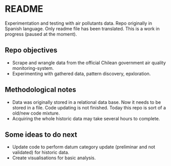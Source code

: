 # README #

Experimentation and testing with air pollutants data.
Repo originally in Spanish language. Only readme file has been translated.
This is a work in progress (paused at the moment).

## Repo objectives

* Scrape and wrangle data from the official Chilean government air quality monitoring-system.
* Experimenting with gathered data, pattern discovery, epxloration.

## Methodological notes

* Data was originally stored in a relational data base. Now it needs to be stored in a file. Code updating is not finished. Today this repo is sort of a old/new code mixture.
* Acquiring the whole historic data may take several hours to complete.

## Some ideas to do next ##

* Update code to perform datum category update (preliminar and not validated) for historic data.
* Create visualisations for basic analysis.
